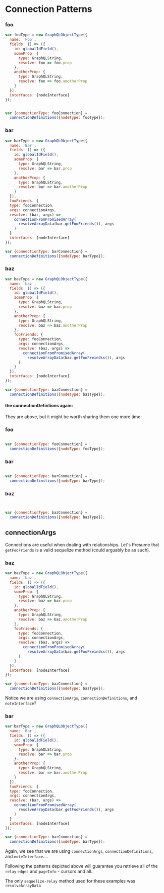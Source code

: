 # Connection Patterns

### foo
```javascript
var fooType = new GraphQLObjectType({
  name: 'Foo',
  fields: () => ({
    id: globalIdField(),
    someProp: {
      type: GraphQLString,
      resolve: foo => foo.prop
    },
    anotherProp: {
      type: GraphQLString,
      resolve: foo => foo.anotherProp
    }
  }),
  interfaces: [nodeInterface]
});


var {connectionType: fooConnection} =
  connectionDefinitions({nodeType: fooType});


```
### bar
```javascript
var barType = new GraphQLObjectType({
  name: 'Bar',
  fields: () => ({
    id: globalIdField(),
    someProp: {
      type: GraphQLString,
      resolve: bar => bar.prop
    },
    anotherProp: {
      type: GraphQLString,
      resolve: bar => bar.anotherProp
    }
  }),
  fooFriends: {
  type: fooConnection,
  args: connectionArgs,
  resolve: (bar, args) =>
    connectionFromPromisedArray(
      resolveArrayData(bar.getFooFriends()), args
    )
  }
  interfaces: [nodeInterface]
});

var {connectionType: barConnection} =
  connectionDefinitions({nodeType: barType});
```

### baz
```javascript
var bazType = new GraphQLObjectType({
  name: 'baz',
  fields: () => ({
    id: globalIdField(),
    someProp: {
      type: GraphQLString,
      resolve: baz => baz.prop
    },
    anotherProp: {
      type: GraphQLString,
      resolve: baz => baz.anotherProp
    },
    fooFriends: {
      type: fooConnection,
      args: connectionArgs,
      resolve: (baz, args) =>
        connectionFromPromisedArray(
          resolveArrayData(baz.getFooFreindss()), args
      )
    }
  }),
  interfaces: [nodeInterface]
});

var {connectionType: bazConnection} =
  connectionDefinitions({nodeType: bazType});


```

#### the connectionDefintions again:
They are above, but it might be worth sharing them one more time:


### foo
```javascript

var {connectionType: fooConnection} =
  connectionDefinitions({nodeType: fooType});


```
### bar
```javascript

var {connectionType: barConnection} =
  connectionDefinitions({nodeType: barType});


```
### baz
```javascript


var {connectionType: bazConnection} =
  connectionDefinitions({nodeType: bazType});


```

## connectionArgs

Connections are useful when dealing with relationships. Let's Presume that `getFooFriends` is a valid sequelize method (could arguably be as such).


### baz
```javascript
var bazType = new GraphQLObjectType({
  name: 'baz',
  fields: () => ({
    id: globalIdField(),
    someProp: {
      type: GraphQLString,
      resolve: baz => baz.prop
    },
    anotherProp: {
      type: GraphQLString,
      resolve: baz => baz.anotherProp
    },
    fooFriends: {
      type: fooConnection,
      args: connectionArgs,
      resolve: (baz, args) =>
        connectionFromPromisedArray(
          resolveArrayData(baz.getFooFreindss()), args
      )
    }
  }),
  interfaces: [nodeInterface]
});

var {connectionType: bazConnection} =
  connectionDefinitions({nodeType: bazType});
```

Notice we are using `connectionArgs`, `connectionDefinitions`, and `noteInterface`?

### bar
```javascript
var barType = new GraphQLObjectType({
  name: 'Bar',
  fields: () => ({
    id: globalIdField(),
    someProp: {
      type: GraphQLString,
      resolve: bar => bar.prop
    },
    anotherProp: {
      type: GraphQLString,
      resolve: bar => bar.anotherProp
    }
  }),
  fooFriends: {
  type: fooConnection,
  args: connectionArgs,
  resolve: (bar, args) =>
    connectionFromPromisedArray(
      resolveArrayData(bar.getFooFriends()), args
    )
  }
  interfaces: [nodeInterface]
});

var {connectionType: barConnection} =
  connectionDefinitions({nodeType: barType});
```

Again, we see that we are using `connectionArgs`, `connectionDefinitions`, and `noteInterface`....


Following the patterns depicted above will guarantee you retrieve all of the `relay` `edges` and `pageInfo` - cursors and all..


The only `sequelize-relay` method used for these examples was `resolveArrayData`

